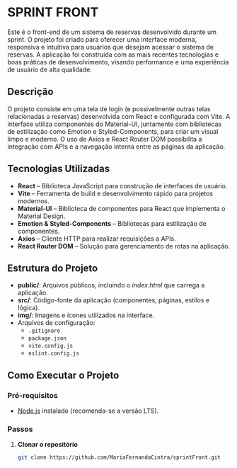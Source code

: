 # SPRINT FRONT

Este é o front-end de um sistema de reservas desenvolvido durante um sprint. O projeto foi criado para oferecer uma interface moderna, responsiva e intuitiva para usuários que desejam acessar o sistema de reservas. A aplicação foi construída com as mais recentes tecnologias e boas práticas de desenvolvimento, visando performance e uma experiência de usuário de alta qualidade.

## Descrição

O projeto consiste em uma tela de login (e possivelmente outras telas relacionadas a reservas) desenvolvida com React e configurada com Vite. A interface utiliza componentes do Material-UI, juntamente com bibliotecas de estilização como Emotion e Styled-Components, para criar um visual limpo e moderno. O uso de Axios e React Router DOM possibilita a integração com APIs e a navegação interna entre as páginas da aplicação.

## Tecnologias Utilizadas

- **React** – Biblioteca JavaScript para construção de interfaces de usuário.
- **Vite** – Ferramenta de build e desenvolvimento rápido para projetos modernos.
- **Material-UI** – Biblioteca de componentes para React que implementa o Material Design.
- **Emotion & Styled-Components** – Bibliotecas para estilização de componentes.
- **Axios** – Cliente HTTP para realizar requisições a APIs.
- **React Router DOM** – Solução para gerenciamento de rotas na aplicação.

## Estrutura do Projeto

- **public/**: Arquivos públicos, incluindo o _index.html_ que carrega a aplicação.
- **src/**: Código-fonte da aplicação (componentes, páginas, estilos e lógica).
- **img/**: Imagens e ícones utilizados na interface.
- Arquivos de configuração: 
  - `.gitignore`
  - `package.json`
  - `vite.config.js`
  - `eslint.config.js`

## Como Executar o Projeto

### Pré-requisitos

- [Node.js](https://nodejs.org/) instalado (recomenda-se a versão LTS).

### Passos

1. **Clonar o repositório**
   ```bash
   git clone https://github.com/MariaFernandaCintra/sprintFront.git
